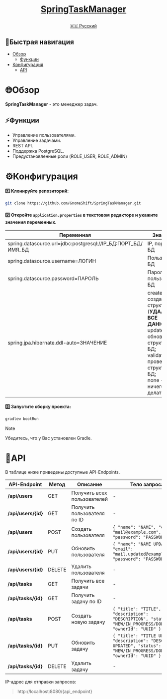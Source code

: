 <h1>
<p align="center">
<a href="https://github.com/GnomeShift/SpringTaskManager" target="_blank" rel="noopener noreferrer">SpringTaskManager</a>
</p>
</h1>

<p align="center">
  <a href="README.md">🇷🇺 Русский</a>
</p>

## 🚀Быстрая навигация
* [Обзор](#обзор)
    * [Функции](#функции)
* [Конфигурация](#конфигурация)
    * [API](#api)

# 🌐Обзор
**SpringTaskManager** - это менеджер задач.

## ⚡Функции
* Управление пользователями.
* Управление задачами.
* REST API.
* Поддержка PostgreSQL.
* Предустановленные роли (ROLE_USER, ROLE_ADMIN)

# ⚙️Конфигурация
#### 1️⃣ Клонируйте репозиторий:
```bash
git clone https://github.com/GnomeShift/SpringTaskManager.git
```

#### 2️⃣ Откройте `application.properties` в текстовом редакторе и укажите значения переменных.

| Переменная                                                   | Значение                                                                                                                                                      |
|--------------------------------------------------------------|---------------------------------------------------------------------------------------------------------------------------------------------------------------|
| spring.datasource.url=jdbc:postgresql://IP_БД:ПОРТ_БД/ИМЯ_БД | IP, порт, имя БД                                                                                                                                              |
| spring.datasource.username=ЛОГИН                             | Пользователь БД                                                                                                                                               |
| spring.datasource.password=ПАРОЛЬ                            | Пароль пользователя БД                                                                                                                                        |
| spring.jpa.hibernate.ddl-auto=ЗНАЧЕНИЕ                       | create - создать структуру БД (**УДАЛИТ ВСЕ ДАННЫЕ**);<br/>update - обновить структуру БД;<br/>validate - проверить структуру БД;<br/>none - ничего не делать |

#### 3️⃣ Запустите сборку проекта:
```bash
gradlew bootRun
```
> [!NOTE]
> Убедитесь, что у Вас установлен Gradle.

# 📡API
В таблице ниже приведены доступные API-Endpoints.

| API-Endpoint        | Метод  | Описание                    | Тело запроса                                                                                                              |
|---------------------|--------|-----------------------------|---------------------------------------------------------------------------------------------------------------------------|
| **/api/users**      | GET    | Получить всех пользователей | -                                                                                                                         |
| **/api/users/{id}** | GET    | Получить пользователя по ID | -                                                                                                                         |
| **/api/users**      | POST   | Создать пользователя        | `{ "name": "NAME", "email": "mail@example.com", "password": "PASSWORD" }`                                                 |
| **/api/users/{id}** | PUT    | Обновить пользователя       | `{ "name": "NAME UPDATED", "email": "mail.updated@example.com", "password": "PASSWORD" }`                                 |
| **/api/users/{id}** | DELETE | Удалить пользователя        | -                                                                                                                         |
| **/api/tasks**      | GET    | Получить все задачи         | -                                                                                                                         |
| **/api/tasks/{id}** | GET    | Получить задачу по ID       | -                                                                                                                         |
| **/api/tasks**      | POST   | Создать новую задачу        | `{ "title": "TITLE", "description": "DESCRIPTION", "status": "NEW/IN_PROGRESS/DONE", "ownerId": "UUID" }`                 |
| **/api/tasks/{id}** | PUT    | Обновить задачу             | `{ "title": "TITLE UPDATED", "description": "DESCRIPTION UPDATED", "status": "NEW/IN_PROGRESS/DONE", "ownerId": "UUID" }` |
| **/api/tasks/{id}** | DELETE | Удалить задачу              | -                                                                                                                         |

IP-адрес для отправки запросов:
> http://localhost:8080/{api_endpoint}
